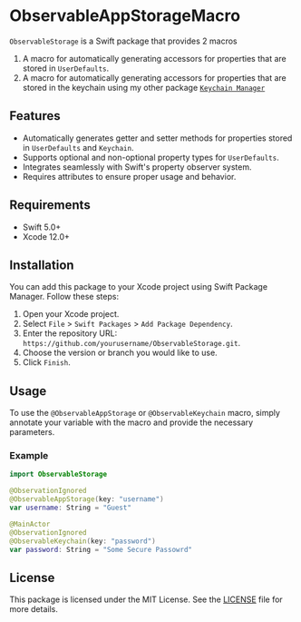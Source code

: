 # ObservableAppStorageMacro

`ObservableStorage` is a Swift package that provides 2 macros
1. A macro for automatically generating accessors for properties that are stored in `UserDefaults`.
2. A macro for automatically generating accessors for properties that are stored in the keychain using my other package [`Keychain Manager`](https://github.com/jmccloud827/KeychainManager)

## Features

- Automatically generates getter and setter methods for properties stored in `UserDefaults` and `Keychain`.
- Supports optional and non-optional property types for `UserDefaults`.
- Integrates seamlessly with Swift's property observer system.
- Requires attributes to ensure proper usage and behavior.

## Requirements

- Swift 5.0+
- Xcode 12.0+

## Installation

You can add this package to your Xcode project using Swift Package Manager. Follow these steps:

1. Open your Xcode project.
2. Select `File` > `Swift Packages` > `Add Package Dependency`.
3. Enter the repository URL: `https://github.com/yourusername/ObservableStorage.git`.
4. Choose the version or branch you would like to use.
5. Click `Finish`.

## Usage

To use the `@ObservableAppStorage` or `@ObservableKeychain` macro, simply annotate your variable with the macro and provide the necessary parameters.

### Example
```swift
import ObservableStorage

@ObservationIgnored
@ObservableAppStorage(key: "username")
var username: String = "Guest"

@MainActor
@ObservationIgnored
@ObservableKeychain(key: "password")
var password: String = "Some Secure Passowrd"
```

## License

This package is licensed under the MIT License. See the [LICENSE](LICENSE) file for more details.
